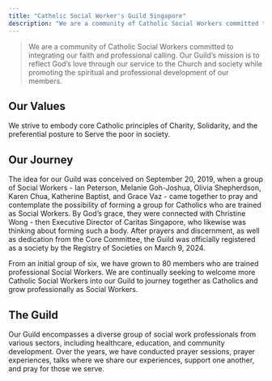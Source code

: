 ```yaml
---
title: "Catholic Social Worker's Guild Singapore"
description: "We are a community of Catholic Social Workers committed to integrating our faith and professional calling. Our Guild’s mission is to reflect God’s love through our service to the Church and society while promoting the spiritual and professional development of our members."
---
```


> We are a community of Catholic Social Workers committed to integrating our faith and professional calling. Our Guild’s mission is to reflect God’s love through our service to the Church and society while promoting the spiritual and professional development of our members.

## Our Values

We strive to embody core Catholic principles of Charity, Solidarity, and the preferential posture to Serve the poor in society.

## Our Journey

The idea for our Guild was conceived on September 20, 2019, when a group of Social Workers - Ian Peterson, Melanie Goh-Joshua, Olivia Shepherdson, Karen Chua, Katherine Baptist, and Grace Vaz - came together to pray and contemplate the possibility of forming a group for Catholics who are trained as Social Workers. By God’s grace, they were connected with Christine Wong - then Executive Director of Caritas Singapore, who likewise was thinking about forming such a body. After prayers and discernment, as well as dedication from the Core Committee, the Guild was officially registered as a society by the Registry of Societies on March 9, 2024.

From an initial group of six, we have grown to 80 members who are trained professional Social Workers. We are continually seeking to welcome more Catholic Social Workers into our Guild to journey together as Catholics and grow professionally as Social Workers.

## The Guild

Our Guild encompasses a diverse group of social work professionals from various sectors, including healthcare, education, and community development. Over the years, we have conducted prayer sessions, prayer experiences, talks where we share our experiences, support one another, and pray for those we serve.
